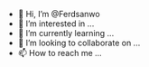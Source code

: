 - 👋 Hi, I’m @Ferdsanwo
- 👀 I’m interested in ...
- 🌱 I’m currently learning ...
- 💞️ I’m looking to collaborate on ...
- 📫 How to reach me ...

<!---
Ferdsanwo/Ferdsanwo is a ✨ special ✨ repository because its `README.md` (this file) appears on your GitHub profile.
You can click the Preview link to take a look at your changes.
--->
